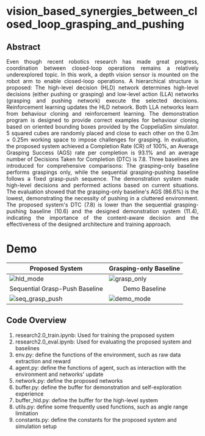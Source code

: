 # vision_based_synergies_between_closed_loop_grasping_and_pushing

**Abstract** 
---------------
<p align="justify">
Even though recent robotics research has made great progress, coordination between closed-loop operations remains a relatively underexplored topic. In this work, a depth vision sensor is mounted on the robot arm to enable closed-loop operations. A hierarchical structure is proposed: The high-level decision (HLD) network determines high-level decisions (either pushing or grasping) and low-level action (LLA) networks (grasping and pushing network) execute the selected decisions. Reinforcement learning updates the HLD network. Both LLA networks learn from behaviour cloning and reinforcement learning. The demonstration program is designed to provide correct examples for behaviour cloning based on oriented bounding boxes provided by the CoppeliaSim simulator. 5 squared cubes are randomly placed and close to each other on the 0.3m × 0.25m working space to impose challenges for grasping. In evaluation, the proposed system achieved a Completion Rate (CR) of 100%, an Average Grasping Success (AGS) rate per completion is 93.1% and an average number of Decisions Taken for Completion (DTC) is 7.8. Three baselines are introduced for comprehensive comparisons: The grasping-only baseline performs graspings only, while the sequential grasping-pushing baseline follows a fixed grasp-push sequence. The demonstration system made high-level decisions and performed actions based on current situations. The evaluation showed that the grasping-only baseline's AGS (86.6%) is the lowest, demonstrating the necessity of pushing in a cluttered environment. The proposed system's DTC (7.8) is lower than the sequential grasping-pushing baseline (10.6) and the designed demonstration system (11.4), indicating the importance of the content-aware decision and the effectiveness of the designed architecture and training approach.	
</p>

**Demo**
=============

| Proposed System | Grasping-only Baseline | 
|-----------------|------------------------|
| ![hld_mode](https://github.com/user-attachments/assets/184f59b2-2e7d-49b3-9ed3-ed7aa1452aa9)  |  ![grasp_only](https://github.com/user-attachments/assets/145ee714-4abf-4b12-91ed-2e16906f4aa9) |
| <div style="text-align:center">Sequential Grasp-Push Baseline</div> | <div style="text-align:center">Demo Baseline</div> | 
| ![seq_grasp_push](https://github.com/user-attachments/assets/3d98b179-fc25-40b0-a441-6bbc0bf0cb50) |  ![demo_mode](https://github.com/user-attachments/assets/b218c813-fd4a-485b-8dc5-19f99c7e34aa) |

**Code Overview**
---------------

1. research2.0_train.ipynb: Used for training the proposed system
2. research2.0_eval.ipynb: Used for evaluating the proposed system and baselines
3. env.py: define the functions of the environment, such as raw data extraction and reward
4. agent.py: define the functions of agent, such as interaction with the environment and networks' update
5. network.py: define the proposed networks
6. buffer.py: define the buffer for demonstration and self-exploration experience
7. buffer_hld.py: define the buffer for the high-level system
8. utils.py: define some frequently used functions, such as angle range limitation
9. constants.py: define the constants for the proposed system and simulation setup
</p>

